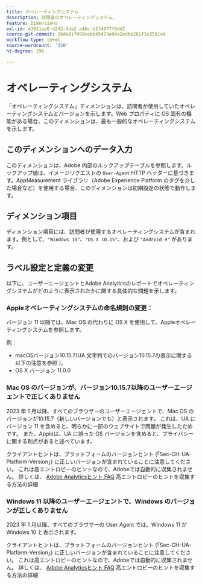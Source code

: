 ```yaml
---
title: オペレーティングシステム
description: 訪問者のオペレーティングシステム。
feature: Dimensions
exl-id: e3911ae0-d242-4da2-a4bc-b2f4877f9dd2
source-git-commit: 26de81f090cebb45473a04a2edbe281f1c8591a4
workflow-type: tm+mt
source-wordcount: '358'
ht-degree: 29%

---
```


# オペレーティングシステム

「オペレーティングシステム」ディメンションは、訪問者が使用していたオペレーティングシステムとバージョンを示します。Web プロパティに OS 固有の機能がある場合、このディメンションは、最も一般的なオペレーティングシステムを示します。

## このディメンションへのデータ入力

このディメンションは、Adobe 内部のルックアップテーブルを参照します。ルックアップ値は、イメージリクエストの `User-Agent` HTTP ヘッダーに基づきます。AppMeasurement ライブラリ（Adobe Experience Platform のタグを介した場合など）を使用する場合、このディメンションは初期設定の状態で動作します。

## ディメンション項目

ディメンション項目には、訪問者が使用するオペレーティングシステムが含まれます。例として、`"Windows 10"`、`"OS X 10.15"`、および `"Android 9"` があります。

## ラベル設定と定義の変更

以下に、ユーザーエージェントとAdobe Analyticsのレポートでオペレーティングシステムがどのように表示されたかに関する具体的な問題を示します。

### Appleオペレーティングシステムの命名規則の変更：

バージョン 11 以降では、Mac OS の代わりに OS X を使用して、Appleオペレーティングシステムを参照します。

例：

* macOSバージョン10.15.7(UA 文字列でのバージョン10.15.7の表示に関する以下の注意を参照 )。
* OS X バージョン 11.0.0

### Mac OS のバージョンが、バージョン10.15.7以降のユーザーエージェントで正しくありません 

2023 年 1 月以降、すべてのブラウザーのユーザーエージェントで、Mac OS のバージョンが10.15.7（新しいバージョンでも）と表示されます。 これは、UA にバージョン 11 を含めると、明らかに一部のウェブサイトで問題が発生したためです。 また、Appleは、UA に誤った OS バージョンを含めると、プライバシーに関する利点があると述べています。

クライアントヒントは、プラットフォームのバージョンヒント (「Sec-CH-UA-Platform-Version」) に正しいバージョンが含まれていることに注意してください。 これは高エントロピーのヒントなので、Adobeでは自動的に収集されません。 詳しくは、 [Adobe Analyticsヒント FAQ](https://experienceleague.adobe.com/docs/analytics/technotes/client-hints.html?lang=en) 高エントロピーのヒントを収集する方法の詳細

### Windows 11 以降のユーザーエージェントで、Windows のバージョンが正しくありません

2023 年 1 月以降、すべてのブラウザーの User Agent では、Windows 11 が Windows 10 と表示されます。

クライアントヒントは、プラットフォームのバージョンヒント (「Sec-CH-UA-Platform-Version」) に正しいバージョンが含まれていることに注意してください。 これは高エントロピーのヒントなので、Adobeでは自動的に収集されません。 詳しくは、 [Adobe Analyticsヒント FAQ](https://experienceleague.adobe.com/docs/analytics/technotes/client-hints.html?lang=en) 高エントロピーのヒントを収集する方法の詳細
